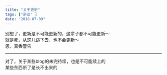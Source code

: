 ```yaml
---
title: "关于更新"
tags: ["杂谈" ]
date: "2018-07-09"
---
```


<!--more-->

别想了，更新是不可能更新的，这辈子都不可能更新～  
就是死，从这儿跳下去，也不会更新～  
恩，真香警告  

---

对了，关于某些blog的未完待续，也是不可能续上的  
某些东西断了是长不出来的  